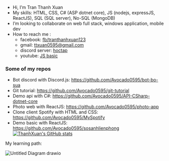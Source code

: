 - Hi, I’m Tran Thanh Xuan
- My skills:  HTML, CSS, C# (ASP dotnet core), JS (nodejs, expressJS, ReactJS), SQL (SQL server), No-SQL (MongoDB)
- I’m looking to collaborate on web full stack, windows application, mobile dev
- How to reach me :
  + facebook: [fb/tranthanhxuan123](https://www.facebook.com/tranthanhxuan123/)
  + gmail: ttxuan0595@gmail.com
  + discord server: [hoctap](https://discord.gg/QN7YCMEcMU)
  + youtube: [JS basic](https://www.youtube.com/playlist?list=PL1yLvINYNFc_OR0it4nz79ceqO1uZCQ9I)
### Some of my repos
+ Bot discord with Discord.js: https://github.com/Avocado0595/bot-bo-sua
+ Git tutorial: https://github.com/Avocado0595/git-tutorial
+ Demo api with C#: https://github.com/Avocado0595/API-CSharp-dotnet-core
+ Photo web with ReactJS: https://github.com/Avocado0595/photo-app
+ Clone client Spotify with HTML and CSS: https://github.com/Avocado0595/MySpotify
+ Demo basic with ReactJS: https://github.com/Avocado0595/sosanhlienphong
[![ThanhXuan's GitHub stats](https://github-readme-stats.vercel.app/api?username=avocado0595)](https://github.com/avocado0595/github-readme-stats)
<!---
Avocado0595/Avocado0595 is a ✨ special ✨ repository because its `README.md` (this file) appears on your GitHub profile.
You can click the Preview link to take a look at your changes.
--->

My learning path:

![Untitled Diagram drawio](https://user-images.githubusercontent.com/56567195/179879572-4fdbaf46-d21f-44f5-9ba5-e6ffbab07ac6.svg)
